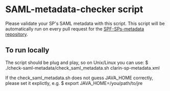 # SAML-metadata-checker script
Please validate your SP's SAML metadata  with this script.
This script will be automatically run on every pull request for the [SPF-SPs-metadata repository](https://github.com/clarin-eric/SPF-SPs-metadata).

## To run locally
The script should be plug and play, so on Unix/Linux you can use:
$ ./check-saml-metadata/check_saml_metadata.sh  clarin-sp-metadata.xml

If the check_saml_metadata.sh does not guess JAVA_HOME correctly,
please set it explictly, e.g.
$ export JAVA_HOME=/you/path/to/jre
